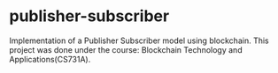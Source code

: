# publisher-subscriber
Implementation of a Publisher Subscriber model using blockchain. This project was done under the course: Blockchain Technology and Applications(CS731A).

